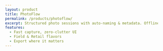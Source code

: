 ```yaml
---
layout: product
title: PhotoFlow
permalink: /products/photoflow/
excerpt: Structured photo sessions with auto-naming & metadata. Offline-first.
features:
  - Fast capture, zero-clutter UI
  - Field & Retail flavors
  - Export where it matters
---
```

